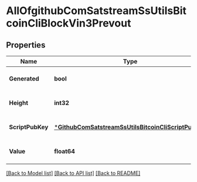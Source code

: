 # AllOfgithubComSatstreamSsUtilsBitcoinCliBlockVin3Prevout

## Properties
Name | Type | Description | Notes
------------ | ------------- | ------------- | -------------
**Generated** | **bool** |  | [optional] [default to null]
**Height** | **int32** |  | [optional] [default to null]
**ScriptPubKey** | [***GithubComSatstreamSsUtilsBitcoinCliScriptPubKey**](github_com_satstream_ss-utils_bitcoin-cli.ScriptPubKey.md) |  | [optional] [default to null]
**Value** | **float64** |  | [optional] [default to null]

[[Back to Model list]](../README.md#documentation-for-models) [[Back to API list]](../README.md#documentation-for-api-endpoints) [[Back to README]](../README.md)

